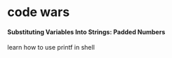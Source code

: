# code wars

#### Substituting Variables Into Strings: Padded Numbers

learn how to use printf in shell

